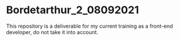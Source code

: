# Bordetarthur_2_08092021
  This repository is a deliverable for my current training as a front-end developer, do not take it into account.
